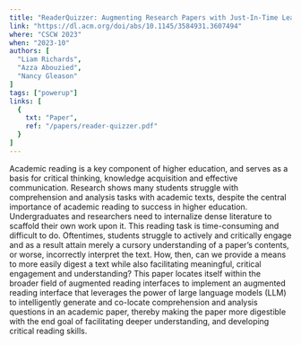 ```yaml
---
title: "ReaderQuizzer: Augmenting Research Papers with Just-In-Time Learning Questions to Facilitate Deeper Understanding"
link: "https://dl.acm.org/doi/abs/10.1145/3584931.3607494"
where: "CSCW 2023"
when: "2023-10"
authors: [
  "Liam Richards", 
  "Azza Abouzied", 
  "Nancy Gleason"
]
tags: ["powerup"]
links: [
  {
    txt: "Paper",
    ref: "/papers/reader-quizzer.pdf"
  }
]
---
```

Academic reading is a key component of higher education, and serves as a basis for critical thinking, knowledge acquisition and effective communication. Research shows many students struggle with comprehension and analysis tasks with academic texts, despite the central importance of academic reading to success in higher education. Undergraduates and researchers need to internalize dense literature to scaffold their own work upon it. This reading task is time-consuming and difficult to do. Oftentimes, students struggle to actively and critically engage and as a result attain merely a cursory understanding of a paper’s contents, or worse, incorrectly interpret the text. How, then, can we provide a means to more easily digest a text while also facilitating meaningful, critical engagement and understanding? This paper locates itself within the broader field of augmented reading interfaces to implement an augmented reading interface that leverages the power of large language models (LLM) to intelligently generate and co-locate comprehension and analysis questions in an academic paper, thereby making the paper more digestible with the end goal of facilitating deeper understanding, and developing critical reading skills.